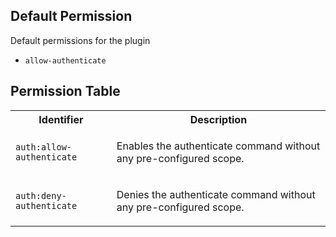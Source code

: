 ## Default Permission

Default permissions for the plugin

- `allow-authenticate`

## Permission Table 

<table>
<tr>
<th>Identifier</th>
<th>Description</th>
</tr>


<tr>
<td>

`auth:allow-authenticate`

</td>
<td>

Enables the authenticate command without any pre-configured scope.

</td>
</tr>

<tr>
<td>

`auth:deny-authenticate`

</td>
<td>

Denies the authenticate command without any pre-configured scope.

</td>
</tr>
</table>
